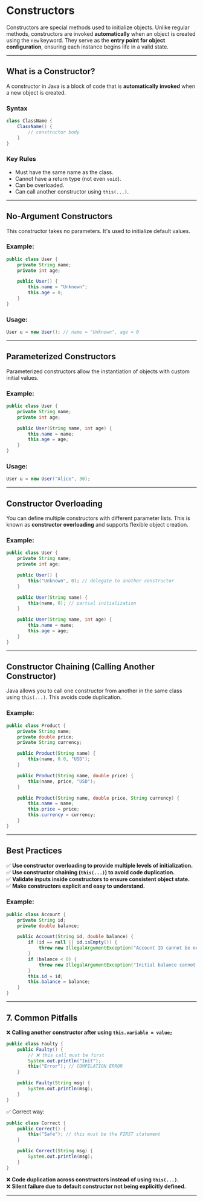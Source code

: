 # Constructors

Constructors are special methods used to initialize objects. Unlike regular methods, constructors are invoked **automatically** when an object is created using the `new` keyword. They serve as the **entry point for object configuration**, ensuring each instance begins life in a valid state.

---

## What is a Constructor?

A constructor in Java is a block of code that is **automatically invoked** when a new object is created.

### Syntax

```java
class ClassName {
    ClassName() {
        // constructor body
    }
}
```

### Key Rules

- Must have the same name as the class.
- Cannot have a return type (not even `void`).
- Can be overloaded.
- Can call another constructor using `this(...)`.

---

## No-Argument Constructors

This constructor takes no parameters. It's used to initialize default values.

### Example:

```java
public class User {
    private String name;
    private int age;

    public User() {
        this.name = "Unknown";
        this.age = 0;
    }
}
```

### Usage:

```java
User u = new User(); // name = "Unknown", age = 0
```

---

## Parameterized Constructors

Parameterized constructors allow the instantiation of objects with custom initial values.

### Example:

```java
public class User {
    private String name;
    private int age;

    public User(String name, int age) {
        this.name = name;
        this.age = age;
    }
}
```

### Usage:

```java
User u = new User("Alice", 30);
```

---

## Constructor Overloading

You can define multiple constructors with different parameter lists. This is known as **constructor overloading** and supports flexible object creation.

### Example:

```java
public class User {
    private String name;
    private int age;

    public User() {
        this("Unknown", 0); // delegate to another constructor
    }

    public User(String name) {
        this(name, 0); // partial initialization
    }

    public User(String name, int age) {
        this.name = name;
        this.age = age;
    }
}
```

---

## Constructor Chaining (Calling Another Constructor)

Java allows you to call one constructor from another in the same class using `this(...)`. This avoids code duplication.

### Example:

```java
public class Product {
    private String name;
    private double price;
    private String currency;

    public Product(String name) {
        this(name, 0.0, "USD");
    }

    public Product(String name, double price) {
        this(name, price, "USD");
    }

    public Product(String name, double price, String currency) {
        this.name = name;
        this.price = price;
        this.currency = currency;
    }
}
```

---

## Best Practices

✅ **Use constructor overloading to provide multiple levels of initialization.**  
✅ **Use constructor chaining (`this(...)`) to avoid code duplication.**  
✅ **Validate inputs inside constructors to ensure consistent object state.**  
✅ **Make constructors explicit and easy to understand.**

### Example:

```java
public class Account {
    private String id;
    private double balance;

    public Account(String id, double balance) {
        if (id == null || id.isEmpty()) {
            throw new IllegalArgumentException("Account ID cannot be null or empty.");
        }
        if (balance < 0) {
            throw new IllegalArgumentException("Initial balance cannot be negative.");
        }
        this.id = id;
        this.balance = balance;
    }
}
```

---

## 7. Common Pitfalls

❌ **Calling another constructor after using `this.variable = value;`**

```java
public class Faulty {
    public Faulty() {
        // ❌ this call must be first
        System.out.println("Init");
        this("Error"); // COMPILATION ERROR
    }

    public Faulty(String msg) {
        System.out.println(msg);
    }
}
```

✅ Correct way:

```java
public class Correct {
    public Correct() {
        this("Safe"); // this must be the FIRST statement
    }

    public Correct(String msg) {
        System.out.println(msg);
    }
}
```

❌ **Code duplication across constructors instead of using `this(...)`.**  
❌ **Silent failure due to default constructor not being explicitly defined.**

---
